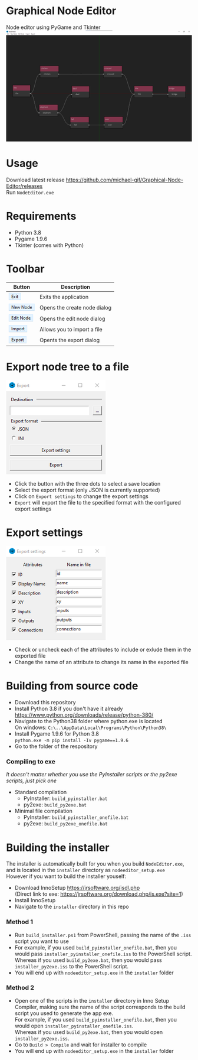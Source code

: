 # Graphical Node Editor
Node editor using PyGame and Tkinter  
![Example](https://github.com/michael-gif/Graphical-Node-Editor/blob/main/docs/example.png)

# Usage
Download latest release https://github.com/michael-gif/Graphical-Node-Editor/releases  
Run `NodeEditor.exe`

# Requirements
- Python 3.8
- Pygame 1.9.6
- Tkinter (comes with Python)

# Toolbar
| Button | Description |
| ------ | ----------- |
| ![Exit](https://github.com/michael-gif/Graphical-Node-Editor/blob/main/docs/exit.png) | Exits the application |
| ![New Node](https://github.com/michael-gif/Graphical-Node-Editor/blob/main/docs/new_node.png) | Opens the create node dialog |
| ![Edit Node](https://github.com/michael-gif/Graphical-Node-Editor/blob/main/docs/edit_node.png) | Opens the edit node dialog |
| ![Import](https://github.com/michael-gif/Graphical-Node-Editor/blob/main/docs/import.png) | Allows you to import a file |
| ![Export](https://github.com/michael-gif/Graphical-Node-Editor/blob/main/docs/export.png) | Opents the export dialog |

# Export node tree to a file
![Export settings](https://github.com/michael-gif/Graphical-Node-Editor/blob/main/docs/export_dialog.png)  
- Click the button with the three dots to select a save location
- Select the export format (only JSON is currently supported)
- Click on `Export settings` to change the export settings
- `Export` will export the file to the specified format with the configured export settings

# Export settings
![Export settings](https://github.com/michael-gif/Graphical-Node-Editor/blob/main/docs/export_settings.png)  
- Check or uncheck each of the attributes to include or exlude them in the exported file
- Change the name of an attribute to change its name in the exported file

# Building from source code
- Download this repository
- Install Python 3.8 if you don't have it already 
  https://www.python.org/downloads/release/python-380/
- Navigate to the Python38 folder where python.exe is located  
  On windows: `C:\..\AppData\Local\Programs\Python\Python38\`
- Install Pygame 1.9.6 for Python 3.8  
  `python.exe -m pip install -Iv pygame==1.9.6`
- Go to the folder of the respository
### Compiling to exe
*It doesn't matter whether you use the PyInstaller scripts or the py2exe scripts, just pick one*
- Standard compilation
  - PyInstaller: `build_pyinstaller.bat`  
  - py2exe: `build_py2exe.bat`
- Minimal file compilation
  - PyInstaller: `build_pyinstaller_onefile.bat`
  - py2exe: `build_py2exe_onefile.bat`

# Building the installer
The installer is automatically built for you when you build `NodeEditor.exe`, and is located in the `installer` directory as `nodeeditor_setup.exe`  
However if you want to build the installer youself:  
- Download InnoSetup https://jrsoftware.org/isdl.php  
  (Direct link to exe: https://jrsoftware.org/download.php/is.exe?site=1)
- Install InnoSetup
- Navigate to the `installer` directory in this repo
### Method 1
- Run `build_installer.ps1` from PowerShell, passing the name of the `.iss` script you want to use  
- For example, if you used `build_pyinstaller_onefile.bat`, then you would pass `installer_pyinstaller_onefile.iss` to the PowerShell script.  
  Whereas if you used `build_py2exe.bat`, then you would pass `installer_py2exe.iss` to the PowerShell script.
- You will end up with `nodeeditor_setup.exe` in the `installer` folder
### Method 2
- Open one of the scripts in the `installer` directory in Inno Setup Compiler, making sure the name of the script corresponds to the build script you used to generate the app exe.  
  For example, if you used `build_pyinstaller_onefile.bat`, then you would open `installer_pyinstaller_onefile.iss`.  
  Whereas if you used `build_py2exe.bat`, then you would open `installer_py2exe.iss`.
- Go to `Build > Compile` and wait for installer to compile
- You will end up with `nodeeditor_setup.exe` in the `installer` folder

